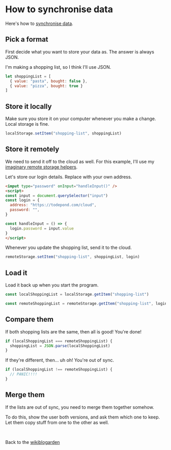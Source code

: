 # How to synchronise data

Here's how to [synchronise data](/wikiblogarden/better-computing/synchronising-data).

## Pick a format 

First decide what you want to store your data as. The answer is always JSON.

I'm making a shopping list, so I think I'll use JSON.

```js
let shoppingList = [
  { value: "pasta", bought: false },
  { value: "pizza", bought: true }
]
```

## Store it locally

Make sure you store it on your computer whenever you make a change. Local storage is fine. 

```js
localStorage.setItem("shopping-list", shoppingList)
```

## Store it remotely

We need to send it off to the cloud as well. For this example, I'll use my [imaginary remote storage helpers](/wikiblogarden/tadi-web/cloud).

Let's store our login details. Replace with your own address.

```html
<imput type="password" onInput="handleInput()" />
<script>
const input = document.querySelector("input")
const login = {
  address: "https://todepond.com/cloud",
  password: "",
}

const handleInput = () => {
  login.password = input.value
}
</script>
```

Whenever you update the shopping list, send it to the cloud.

```js
remoteStorage.setItem("shopping-list", shoppingList, login)
```

## Load it

Load it back up when you start the program.

```js
const localShoppingList = localStorage.getItem("shopping-list")

const remoteShoppingList = remoteStorage.getItem("shopping-list", login)
```

## Compare them

If both shopping lists are the same, then all is good! You're done!

```js
if (localShoppingList === remoteShoppingList) {
  shoppingList = JSON.parse(localShoppingList)
}
```

If they're different, then... uh oh! You're out of sync.

```js
if (localShoppingList !== remoteShoppingList) {
  // PANIC!!!!
}
```

## Merge them

If the lists are out of sync, you need to merge them together somehow.

To do this, show the user both versions, and ask them which one to keep. Let them copy stuff from one to the other as well.

<br>

Back to the [wikiblogarden](/wikiblogarden)


